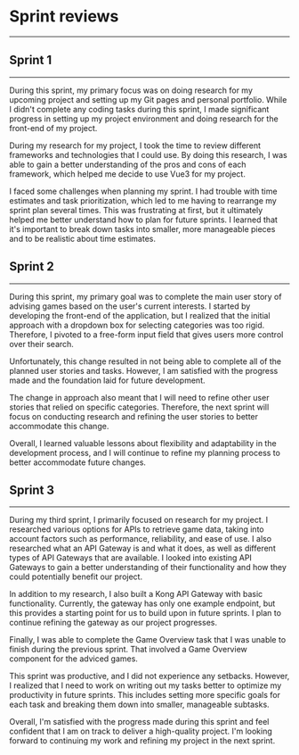 
# Sprint reviews
***

## Sprint 1
***
During this sprint, my primary focus was on doing research for my upcoming project and setting up my Git pages and personal portfolio. While I didn't complete any coding tasks during this sprint, I made significant progress in setting up my project environment and doing research for the front-end of my project.

During my research for my project, I took the time to review different frameworks and technologies that I could use. By doing this research, I was able to gain a better understanding of the pros and cons of each framework, which helped me decide to use Vue3 for my project.

I faced some challenges when planning my sprint. I had trouble with time estimates and task prioritization, which led to me having to rearrange my sprint plan several times. This was frustrating at first, but it ultimately helped me better understand how to plan for future sprints. I learned that it's important to break down tasks into smaller, more manageable pieces and to be realistic about time estimates.

## Sprint 2
***
During this sprint, my primary goal was to complete the main user story of advising games based on the user's current interests. I started by developing the front-end of the application, but I realized that the initial approach with a dropdown box for selecting categories was too rigid. Therefore, I pivoted to a free-form input field that gives users more control over their search.

Unfortunately, this change resulted in not being able to complete all of the planned user stories and tasks. However, I am satisfied with the progress made and the foundation laid for future development.

The change in approach also meant that I will need to refine other user stories that relied on specific categories. Therefore, the next sprint will focus on conducting research and refining the user stories to better accommodate this change.

Overall, I learned valuable lessons about flexibility and adaptability in the development process, and I will continue to refine my planning process to better accommodate future changes.

## Sprint 3
***

During my third sprint, I primarily focused on research for my project. I researched various options for APIs to retrieve game data, taking into account factors such as performance, reliability, and ease of use. I also researched what an API Gateway is and what it does, as well as different types of API Gateways that are available. I looked into existing API Gateways to gain a better understanding of their functionality and how they could potentially benefit our project.

In addition to my research, I also built a Kong API Gateway with basic functionality. Currently, the gateway has only one example endpoint, but this provides a starting point for us to build upon in future sprints. I plan to continue refining the gateway as our project progresses.

Finally, I was able to complete the Game Overview task that I was unable to finish during the previous sprint. That involved a Game Overview component for the adviced games.

This sprint was productive, and I did not experience any setbacks. However, I realized that I need to work on writing out my tasks better to optimize my productivity in future sprints. This includes setting more specific goals for each task and breaking them down into smaller, manageable subtasks.

Overall, I'm satisfied with the progress made during this sprint and feel confident that I am on track to deliver a high-quality project. I'm looking forward to continuing my work and refining my project in the next sprint.

